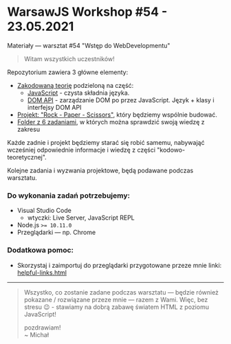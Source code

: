 # WarsawJS Workshop #54 - 23.05.2021

Materiały — warsztat #54 "Wstęp do WebDevelopmentu"
      
> Witam wszystkich uczestników!

Repozytorium zawiera 3 główne elementy:
                                        
- [Zakodowaną teorię](theory) podzieloną na część:
    - [JavaScript](theory/pure-js) - czysta składnia języka.
    - [DOM API](theory/dom-api) - zarządzanie DOM po przez JavaScript. Język + klasy i interfejsy DOM API
- [Projekt: "Rock - Paper - Scissors"](project), który będziemy wspólnie budować.
- [Folder z 6 zadaniami](test-your-might), w których można sprawdzić swoją wiedzę z zakresu   

Każde zadnie i projekt będziemy starać się robić samemu,
nabywająć wcześniej odpowiednie informacje i wiedzę z części "kodowo-teoretycznej".

Kolejne zadania i wyzwania projektowe, będą podawane podczas warsztatu.

### Do wykonania zadań potrzebujemy:
- Visual Studio Code
    - wtyczki: Live Server, JavaScript REPL
- Node.js `>= 10.11.0` 
- Przeglądarki — np. Chrome
               
### Dodatkowa pomoc:
- Skorzystaj i zaimportuj do przeglądarki przygotowane przeze mnie linki: [helpful-links.html](helpful-links.html) 
        
---

> Wszystko, co zostanie zadane podczas warsztatu — będzie również pokazane / rozwiązane przeze mnie — razem z Wami. Więc, bez stresu 😉 - stawiamy na dobrą zabawę światem HTML z poziomu JavaScript!
>
> pozdrawiam!  
> ~ Michał
